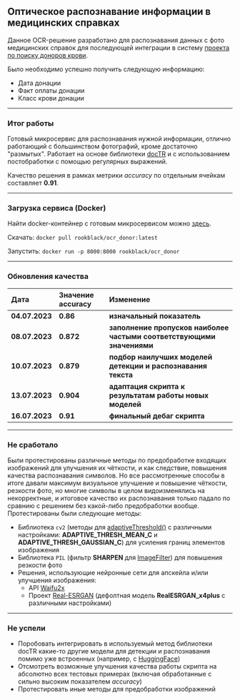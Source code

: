 ## Оптическое распознавание информации в медицинских справках

Данное OCR-решение разработано для распознавания данных с фото медицинских справок для последующей интеграции в систему [проекта по поиску доноров крови](https://donorsearch.org/).

Было необходимо успешно получить следующую информацию:
* Дата донации
* Факт оплаты донации
* Класс крови донации

---

### Итог работы

Готовый микросервис для распознавания нужной информации, отлично работающий с большинством фотографий, кроме достаточно "размытых". Работает на основе библиотеки [docTR](https://mindee.github.io/doctr/index.html) и с использованием постобработки с помощью регулярных выражений.

Качество решения в рамках метрики *accuracy* по отдельным ячейкам составляет **0.91**.

---

### Загрузка сервиса (Docker)

Найти docker-контейнер с готовым микросервисом можно [здесь](https://hub.docker.com/r/rookblack/ocr_donor).

Скачать: `docker pull rookblack/ocr_donor:latest`

Запустить: `docker run -p 8000:8000 rookblack/ocr_donor`

---

### Обновления качества

| Дата | Значение accuracy | Изменение | 
| :---------------------- | :---------------------- | :---------------------- |
| **04.07.2023** | **0.86** | **изначальный показатель** |
| **08.07.2023** | **0.872** | **заполнение пропусков наиболее частыми соответствующими значениями** |
| **10.07.2023** | **0.879** | **подбор наилучших моделей детекции и распознавания текста** |
| **13.07.2023** | **0.904** | **адаптация скрипта к результатам работы новых моделей** |
| **16.07.2023** | **0.91** | **финальный дебаг скрипта** |

---

### Не сработало

Были протестированы различные методы по предобработке входящих изображений для улучшения их чёткости, и как следствие, повышения качества распознавания символов. Но все рассмотренные способы в итоге давали максимум визуальное улучшение и повышение чёткости, резкости фото, но многие символы в целом видоизменялись на некорректные, и итоговое качество их распознавания только падало по сравнию с решением без какой-либо предобработки вообще. Протестированы были следующие методы:

* Библиотека `cv2` (методы для [adaptiveThreshold()](https://docs.opencv.org/3.4.0/d7/d1b/group__imgproc__misc.html#ga72b913f352e4a1b1b397736707afcde3) с различными настройками: **ADAPTIVE_THRESH_MEAN_C** и **ADAPTIVE_THRESH_GAUSSIAN_C**) для усиления границ элементов изображения
* Библиотека `PIL` (фильтр **SHARPEN** для [ImageFilter](https://pillow.readthedocs.io/en/stable/reference/ImageFilter.html)) для повышения резкости фото
* Решения, использующие нейронные сети для апскейла и/или улучшения изображения:
  * API [Waifu2x](https://deepai.org/machine-learning-model/waifu2x)
  * Проект [Real-ESRGAN](https://github.com/xinntao/Real-ESRGAN) (дефолтная модель **RealESRGAN_x4plus** с различными настройками)

---

### Не успели

* Поробовать интегрировать в используемый метод библиотеки docTR какие-то другие модели для детекции и распознавания помимо уже встроенных (например, с [HuggingFace](https://huggingface.co/))
* Отсмотреть возможные улучшения качества работы скрипта на абсолютно всех тестовых примерах (включая обработанные с сильно высоким показателем *accuracy*)
* Протестировать иные методы для предобработки изображений
